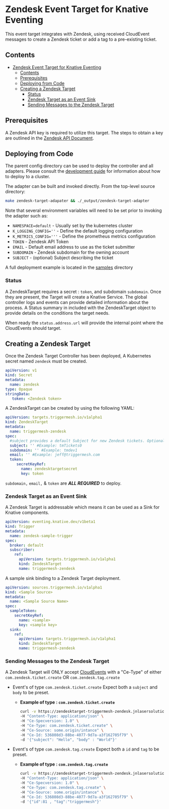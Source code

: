 # Zendesk Event Target for Knative Eventing

This event target integrates with Zendesk, using received CloudEvent messages to
create a Zendesk ticket or add a tag to a pre-existing ticket. 

## Contents

- [Zendesk Event Target for Knative Eventing](#zendesk-event-target-for-knative-eventing)
  - [Contents](#contents)
  - [Prerequisites](#prerequisites)
  - [Deploying from Code](#deploying-from-code)
  - [Creating a Zendesk Target](#creating-a-zendesk-target)
    - [Status](#status)
    - [Zendesk Target as an Event Sink](#zendesk-target-as-an-event-sink)
    - [Sending Messages to the Zendesk Target](#sending-messages-to-the-zendesk-target)

## Prerequisites

A Zendesk API key is required to utilize this target. The steps to obtain a key
are outlined in the [Zendesk API Document](https://support.zendesk.com/hc/en-us/articles/226022787-Generating-a-new-API-token-).

## Deploying from Code

The parent config directory can be used to deploy the controller and all adapters. Please
consult the [development guide](../DEVELOPMENT.md) for information about how to deploy to
a cluster.

The adapter can be built and invoked directly.  From the top-level source directory:

```sh
make zendesk-target-adapater && ./_output/zendesk-target-adapter
```

Note that several environment variables will need to be set prior to invoking the adapter such as:

  - `NAMESPACE=default`    - Usually set by the kubernetes cluster
  - `K_LOGGING_CONFIG=''`  - Define the default logging configuration
  - `K_METRICS_CONFIG='''` - Define the prometheus metrics configuration
  - `TOKEN`                - Zendesk API Token
  - `EMAIL`                - Default email address to use as the ticket submitter
  - `SUBDOMAIN`            - Zendesk subdomain for the owning account
  - `SUBJECT`              - (optional) Subject describing the ticket

A full deployment example is located in the [samples](../samples/zendesk) directory

### Status

A ZendeskTarget requires a secret : `token`, and subdomain `subdomain`. Once they
are present, the Target will create a Knative Service. The global controller
logs and events can provide detailed information about the process. A Status
summary in included with the ZendeskTarget object to provide details on the 
conditions the target needs.

When ready the `status.address.url` will provide the internal point where the CloudEvents should target.

## Creating a Zendesk Target

Once the Zendesk Target Controller has been deployed, A Kubernetes secret named `zendesk` must be created.

```yaml
apiVersion: v1
kind: Secret
metadata:
  name: zendesk
type: Opaque
stringData:
   token: <Zendesk token>
```

A ZendeskTarget can be created by using the following YAML:

```yaml
apiVersion: targets.triggermesh.io/v1alpha1
kind: ZendeskTarget
metadata:
  name: triggermesh-zendesk
spec:
  #subject provides a default Subject for new Zendesk tickets. Optional
  subject: '' #Example: tmTickets0
  subdomain: '' #Example: tmdev1
  email: '' #Example: jeff@triggermesh.com
  token:
     secretKeyRef:
       name: zendesktargetsecret
       key: token
```

`subdomain,` `email,` &  `token` are ***ALL REQUIRED*** to deploy.

### Zendesk Target as an Event Sink

A Zendesk Target is addressable which means it can be used as a Sink for Knative components.

```yaml
apiVersion: eventing.knative.dev/v1beta1
kind: Trigger
metadata:
  name: zendesk-sample-trigger
spec:
  broker: default
  subscriber:
    ref:
      apiVersion: targets.triggermesh.io/v1alpha1
      kind: ZendeskTarget
      name: triggermesh-zendesk
```

A sample sink binding to a Zendesk Target deployment. 

```yaml
apiVersion: sources.triggermesh.io/v1alpha1
kind: <Sample Source>
metadata:
  name: <Sample Source Name>
spec:
  sampleToken:
    secretKeyRef:
      name: <sample>
      key: <sample key>
  sink:
    ref:
      apiVersion: targets.triggermesh.io/v1alpha1
      kind: ZendeskTarget
      name: triggermesh-zendesk
```

### Sending Messages to the Zendesk Target

A Zendesk Target will ONLY accept
[CloudEvents](https://github.com/cloudevents/spec) with a "Ce-Type" of either
`com.zendesk.ticket.create` OR `com.zendesk.tag.create`

* Event's of type `com.zendesk.ticket.create` Expect both a `subject` and `body` to be preset.

  - **Example of type : `com.zendesk.ticket.create`**
    ```sh
    curl -v https://zendesktarget-triggermesh-zendesk.jnlasersolutions.dev.munu.io  \
    -H "Content-Type: application/json" \
    -H "Ce-Specversion: 1.0" \
    -H "Ce-Type: com.zendesk.ticket.create" \
    -H "Ce-Source: some.origin/intance" \
    -H "Ce-Id: 536808d3-88be-4077-9d7a-a3f162705f79" \
    -d '{"subject": "Hello", "body" : "World"}'
    ```

* Event's of type `com.zendesk.tag.create` Expect both a `id` and `tag` to be preset.
  - **Example of type : `com.zendesk.tag.create`**
    ```sh
    curl -v https://zendesktarget-triggermesh-zendesk.jnlasersolutions.dev.munu.io  \
    -H "Content-Type: application/json" \
    -H "Ce-Specversion: 1.0" \
    -H "Ce-Type: com.zendesk.tag.create" \
    -H "Ce-Source: some.origin/intance" \
    -H "Ce-Id: 536808d3-88be-4077-9d7a-a3f162705f79" \
    -d '{"id":81 , "tag":"triggermesh"}'
    ```




